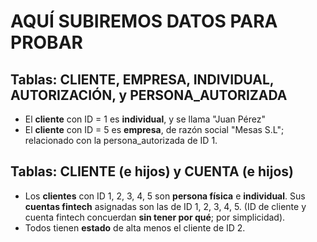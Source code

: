 # AQUÍ SUBIREMOS DATOS PARA PROBAR
## Tablas: CLIENTE, EMPRESA, INDIVIDUAL, AUTORIZACIÓN, y PERSONA_AUTORIZADA
* El **cliente** con ID = 1 es **individual**, y se llama "Juan Pérez"
* El **cliente** con ID = 5 es **empresa**, de razón social "Mesas S.L"; relacionado con la persona_autorizada de ID 1.

## Tablas: CLIENTE (e hijos) y CUENTA (e hijos)
* Los **clientes** con ID 1, 2, 3, 4, 5 son **persona física** e **individual**. Sus **cuentas fintech** asignadas son las de ID 1, 2, 3, 4, 5. (ID de cliente y cuenta fintech concuerdan **sin tener por qué**; por simplicidad). 
* Todos tienen **estado** de alta menos el cliente de ID 2.
